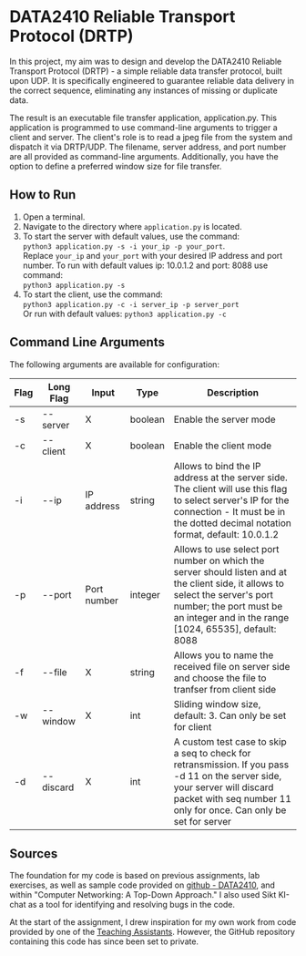 # DATA2410 Reliable Transport Protocol (DRTP)

In this project, my aim was to design and develop the DATA2410 Reliable Transport Protocol (DRTP) - a simple reliable data transfer protocol, built upon UDP. It is specifically engineered to guarantee reliable data delivery in the correct sequence, eliminating any instances of missing or duplicate data.

The result is an executable file transfer application, application.py. This application is programmed to use command-line arguments to trigger a client and server. The client's role is to read a jpeg file from the system and dispatch it via DRTP/UDP. The filename, server address, and port number are all provided as command-line arguments. Additionally, you have the option to define a preferred window size for file transfer.

## How to Run

1. Open a terminal.
2. Navigate to the directory where `application.py` is located.
3. To start the server with default values, use the command: <br>
`python3 application.py -s -i your_ip -p your_port`. <br>
Replace `your_ip` and `your_port` with your desired IP address and port number.
To run with default values ip: 10.0.1.2 and port: 8088 use command: <br>
`python3 application.py -s` <br>
4. To start the client, use the command: <br>
`python3 application.py -c -i server_ip -p server_port` <br>
Or run with default values: `python3 application.py -c`

## Command Line Arguments

The following arguments are available for configuration:

| Flag | Long Flag | Input | Type | Description |
| ---- | --------- | ----- | ---- | ----------- |
| -s   | --server  | X     | boolean | Enable the server mode |
| -c   | --client  | X     | boolean | Enable the client mode |
| -i   | --ip      | IP address | string | Allows to bind the IP address at the server side. The client will use this flag to select server's IP for the connection - It must be in the dotted decimal notation format, default: 10.0.1.2 |
| -p   | --port    | Port number | integer | Allows to use select port number on which the server should listen and at the client side, it allows to select the server's port number; the port must be an integer and in the range [1024, 65535], default: 8088 |
| -f   | --file    | X | string | Allows you to name the received file on server side and choose the file to tranfser from client side |
| -w   | --window  | X | int | Sliding window size, default: 3. Can only be set for client|
| -d   | --discard | X | int | A custom test case to skip a seq to check for retransmission. If you pass -d 11 on the server side, your server will discard packet with seq number 11 only for once. Can only be set for server

## Sources

The foundation for my code is based on previous assignments, lab exercises, as well as sample code provided on [github - DATA2410](https://github.com/safiqul/2410), and within "Computer Networking: A Top-Down Approach." I also used Sikt KI-chat as a tool for identifying and resolving bugs in the code.


At the start of the assignment, I drew inspiration for my own work from code provided by one of the [Teaching Assistants](https://github.com/HamidHamrah/DRTP). However, the GitHub repository containing this code has since been set to private. 

